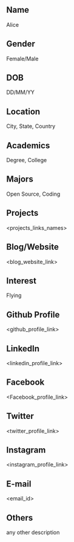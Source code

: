 Name
----------------------------------------
Alice

Gender
----------------------------------------
Female/Male

DOB
----------------------------------------
DD/MM/YY

Location
----------------------------------------
City, State, Country

Academics
----------------------------------------
Degree, College

Majors
----------------------------------------
Open Source, Coding

Projects
----------------------------------------
<projects_links_names>

Blog/Website
----------------------------------------
<blog_website_link>

Interest
----------------------------------------
Flying

Github Profile
----------------------------------------
<github_profile_link>

LinkedIn
----------------------------------------
<linkedin_profile_link>

Facebook
----------------------------------------
<Facebook_profile_link>

Twitter
----------------------------------------
<twitter_profile_link>

Instagram
----------------------------------------
<instagram_profile_link>

E-mail
----------------------------------------
<email_id>

Others
----------------------------------------
any other description
